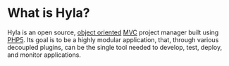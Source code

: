 # What is Hyla?

Hyla is an open source, [object oriented](http://wikipedia.org/wiki/Object-Oriented_Programming) [MVC](http://wikipedia.org/wiki/Model–View–Controller "Model View Controller") project manager built using [PHP5](http://php.net/ "PHP Hypertext Preprocessor"). Its goal is to be a highly modular application, that, through various decoupled plugins, can be the single tool needed to develop, test, deploy, and monitor applications.
